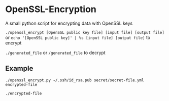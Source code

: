 # OpenSSL-Encryption
A small python script for encrypting data with OpenSSL keys

`./openssl_encrypt [OpenSSL public key file] [input file] [output file]` or `echo '[OpenSSL public key]' | %s [input file] [output file]` to encrypt

`./generated_file` or `/generated_file` to decrypt

## Example

`./openssl_encrypt.py ~/.ssh/id_rsa.pub secret/secret-file.yml encrypted-file`

`./encrypted-file`
